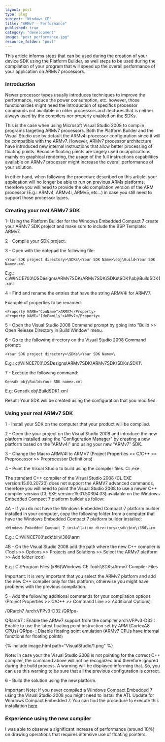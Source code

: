 ```yaml
---
layout: post
type: blog
subject: "Windows CE"
title: "ARMv7 - Performance"
published: true
category: "development"
image: "post_performance.jpg"
resource_folder: "post"
---
```


This article informs steps that can be used during the creation of your device SDK using the Platform Builder, as well steps to be used during the compilation of your program that will speed up the overall performance of your application on ARMv7 processors.

### Introduction

Newer processor types usually introduces techniques to improve the performance, reduce the power consumption, etc. however, those functionalities might need the introduction of specifics processor commands not available on older processors architectures that is neither always used by the compilers nor properly enabled on the SDKs. 

This is the case when using Microsoft Visual Studio 2008 to compile programs targeting ARMv7 processors. Both the Platform Builder and the Visual Studio use by default the ARMv4i processor configuration since it will be compatible with the ARMv7. However, ARMv7 processor architecture have introduced new internal instructions that allow better processing of floating points. 
Because floating points are largely used on applications, mainly on graphical rendering, the usage of the full instructions capabilities available on ARMv7 processor might increase the overall performance of your solution.

In other hand, when following the procedure described on this article, your application will no longer be able to run on previous ARMs platforms, therefore you will need to provide the old compilation version of the ARM processor (E.g.: ARMv4, ARMv4i, ARMv5, etc...) in case you still need to support those processor types. 

### Creating your real ARMv7 SDK

1- Using the Platform Builder for the Windows Embedded Compact 7 create your ARMv7 SDK project and make sure to include the BSP Template: ARMv7.

2 - Compile your SDK project.

3 - Open with the notepad the following file:

    <Your SDK project directory>\SDKs\<Your SDK Name>\obj\Build<Your SDK Name>.xml

E.g.: c:\WINCE700\OSDesigns\ARMv7SDK\ARMv7SDK\SDKs\SDK1\obj\BuildSDK1.xml

4 - Find and rename the entries that have the string ARMV4i for ARMV7. 

Example of properties to be renamed:

    <Property NAME="CpuName">ARMV7</Property>
    <Property NAME="IdeFamily">ARMv7</Property>

5 - Open the Visual Studio 2008 Command prompt by going into "Build >> Open Release Directory in Build Window" menu.

6 - Go to the following directory on the Visual Studio 2008 Command prompt:

    <Your SDK project directory>\SDKs\<Your SDK Name>\

E.g.: c:\WINCE700\OSDesigns\ARMv7SDK\ARMv7SDK\SDKs\SDK1\

7 - Execute the following command:

    Gensdk obj\Build<Your SDK name>.xml

E.g: Gensdk obj\BuildSDK1.xml

Result: Your SDK will be created using the configuration that you modified.

### Using your real ARMv7 SDK

1 - Install your SDK on the computer that your product will be compiled.

2 - Open the your project on the Visual Studio 2008 and introduce the new platform installed using the  "Configuration Manager" by creating a new platform based on the "ARMv4i" and  using your new "ARMv7" SDK.

3 - Change the Macro ARMV4I to ARMV7 (Project Properties >> C/C++ >> Preprocessor >> Preprocessor Definitions)

4 - Point the Visual Studio to build using the compiler files. CL.exe

The standard C++ compiler of the Visual Studio 2008 (CL.EXE version:15.00.20720) does not support the ARMV7 advanced commands, therefore you will need to point the Visual Studio 2008 to use a newer C++ compiler version (CL.EXE version:15.01.50304.03) available on the Windows Embedded Compact 7 platform builder as follow:

4A - If you do not have the Windows Embedded Compact 7 platform builder installed in your computer, copy the following folder from a computer that have the Windows Embedded Compact 7 platform builder installed:

    <Windows Embedded Compact 7 installation directory>\sdk\bin\i386\arm

E.g.: C:\WINCE700\sdk\bin\i386\arm

4B - On the Visual Studio 2008 add the path where the new C++ compiler is (Tools >> Options >> Projects and Solutions >> Select the ARMv7 platform >> Add folder icon)

E.g.: C:\Program Files (x86)\Windows CE Tools\SDKs\Armv7 Compiler Files

Important: It is very important that you select the ARMv7 platform and add the new C++ compiler only for this platform, otherwise you might have problems with the previous compilation.

5 - Add the following additional commands for your compilation options (Project Properties >> C/C++ >> Command Line >> Additional Options)

/QRarch7 /arch:VFPv3-D32 /QRfpe-

QRarch7 :      Enable the ARMv7 support from the compiler
arch:VFPv3-D32 : Enable to use the latest floating point instruction set by ARM (CortexA8 CPUs)
QRfpe- : Disable floating point emulation (ARMv7 CPUs have internal functions for floating points)

{% include image.html path="VisualStudio/1.png" %}

Note: In case your the Visual Studio 2008 is not pointing for the correct C++ compiler, the command above will not be recognized and therefore ignored during the build process. A warning will be displayed informing that. So, you can use this warning to be sure that all the previous configuration is correct.

6 - Build the solution using the new platform.

Important Note: If you never compiled a Windows Compact Embedded 7 using the Visual Studio 2008 you might need to install the ATL Update for Windows Compact Embedded 7. You can find the procedure to execute this installation [here](/post/visual-studio-2008-and-windows-compact-embedded-7-atl-update "Visual Studio 2008 and Windows Compact Embedded 7 - ATL Update")

### Experience using the new compiler

I was able to observe a significant increase of performance (around 10%) on drawing operations that requires intensive use of floating pointers.


